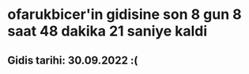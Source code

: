 # ofarukbicer'in gidisine son 8 gun 8 saat 48 dakika 21 saniye kaldi

## Gidis tarihi: 30.09.2022 :(